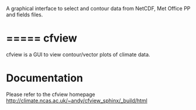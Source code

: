 A graphical interface to select and contour data from NetCDF, Met Office PP and fields files.

=====
cfview
=====

cfview is a GUI to view contour/vector plots of climate data.  


Documentation
=============
Please refer to the cfview homepage http://climate.ncas.ac.uk/~andy/cfview_sphinx/_build/html




